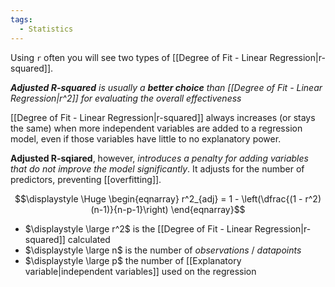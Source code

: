```yaml
---
tags:
  - Statistics
---
```

Using `r` often you will see two types of [[Degree of Fit - Linear Regression|r-squared]].

***Adjusted R-squared** is usually a **better choice** than [[Degree of Fit - Linear Regression|r^2]] for evaluating the overall effectiveness*

[[Degree of Fit - Linear Regression|r-squared]] always increases (or stays the same) when more independent variables are added to a regression model, even if those variables have little to no explanatory power.

**Adjusted R-sqiared**, however, *introduces a penalty for adding variables that do not improve the model significantly*. It adjusts for the number of predictors, preventing [[overfitting]].

$$\displaystyle \Huge \begin{eqnarray} 
r^2_{adj} = 1 - \left(\dfrac{(1 - r^2)(n-1)}{n-p-1}\right)
\end{eqnarray}$$
- $\displaystyle \large r^2$ is the [[Degree of Fit - Linear Regression|r-squared]] calculated
- $\displaystyle \large n$ is the number of *observations* / *datapoints*
- $\displaystyle \large p$ the number of [[Explanatory variable|independent variables]] used on the regression


